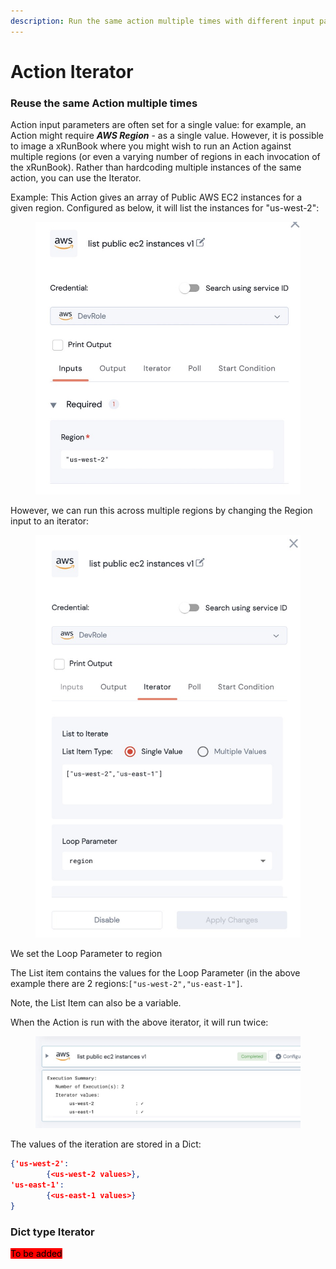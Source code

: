 ```yaml
---
description: Run the same action multiple times with different input parameters
---
```


# Action Iterator

### Reuse the same Action multiple times

Action input parameters are often set for a single value: for example, an Action might require _**AWS Region**_ - as a single value.  However, it is possible to image a xRunBook where you might wish to run an Action against multiple regions (or even a varying number of regions in each invocation of the xRunBook).  Rather than hardcoding multiple instances of the same action, you can use the Iterator.

Example: This Action gives an array of Public AWS EC2 instances for a given region.  Configured as below, it will list the instances for "us-west-2":

<figure><img src="../../../.gitbook/assets/configuration.jpg" alt="screenshot of an Action&#x27;s input configuration."><figcaption></figcaption></figure>

However, we can run this across multiple regions by changing the Region input to an iterator:

<figure><img src="../../../.gitbook/assets/iteration.jpg" alt="screenshot of an iteration configuration"><figcaption></figcaption></figure>

We set the Loop Parameter to region &#x20;

The List item contains the values for the Loop Parameter (in the above example there are 2 regions:`["us-west-2","us-east-1"]`. &#x20;

Note, the List Item can also be a variable.

When the Action is run with the above iterator, it will run twice:

<figure><img src="../../../.gitbook/assets/Screenshot 2022-12-29 at 17.28.49.jpg" alt=""><figcaption></figcaption></figure>

The values of the iteration are stored in a Dict:

```json
{'us-west-2': 
		{<us-west-2 values>}, 
'us-east-1': 
		{<us-east-1 values>}
}
```









### Dict type Iterator

<mark style="background-color:red;">To be added</mark>
